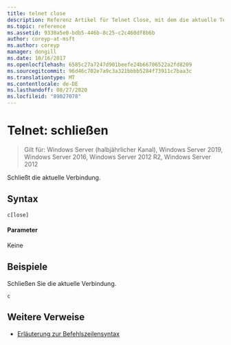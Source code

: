 ```yaml
---
title: telnet close
description: Referenz Artikel für Telnet Close, mit dem die aktuelle Telnet-Verbindung geschlossen wird.
ms.topic: reference
ms.assetid: 9330a5e0-bdb5-446b-8c25-c2c460df8b6b
author: coreyp-at-msft
ms.author: coreyp
manager: dongill
ms.date: 10/16/2017
ms.openlocfilehash: 6585c27a7247d901beefe24b66706522a2fd8209
ms.sourcegitcommit: 96d46c702e7a9c3a321bbbb5284f73911c7baa3c
ms.translationtype: MT
ms.contentlocale: de-DE
ms.lasthandoff: 08/27/2020
ms.locfileid: "89027078"
---
```

# <a name="telnet-close"></a>Telnet: schließen

> Gilt für: Windows Server (halbjährlicher Kanal), Windows Server 2019, Windows Server 2016, Windows Server 2012 R2, Windows Server 2012

Schließt die aktuelle Verbindung.

## <a name="syntax"></a>Syntax
```
c[lose]
```
#### <a name="parameters"></a>Parameter
Keine
## <a name="examples"></a>Beispiele
Schließen Sie die aktuelle Verbindung.
```
c
```
## <a name="additional-references"></a>Weitere Verweise
- [Erläuterung zur Befehlszeilensyntax](command-line-syntax-key.md)

